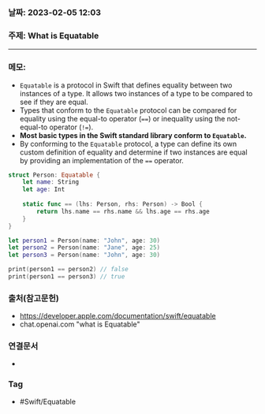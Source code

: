 ### 날짜: 2023-02-05 12:03

### 주제: What is Equatable
---
### 메모: 
- `Equatable` is a protocol in Swift that defines equality between two instances of a type. It allows two instances of a type to be compared to see if they are equal.
- Types that conform to the `Equatable` protocol can be compared for equality using the equal-to operator (`==`) or inequality using the not-equal-to operator (`!=`).
- **Most basic types in the Swift standard library conform to `Equatable`.**
- By conforming to the `Equatable` protocol, a type can define its own custom definition of equality and determine if two instances are equal by providing an implementation of the `==` operator.
~~~ swift 
struct Person: Equatable {
    let name: String
    let age: Int
    
    static func == (lhs: Person, rhs: Person) -> Bool {
        return lhs.name == rhs.name && lhs.age == rhs.age
    }
}

let person1 = Person(name: "John", age: 30)
let person2 = Person(name: "Jane", age: 25)
let person3 = Person(name: "John", age: 30)

print(person1 == person2) // false
print(person1 == person3) // true
~~~


### 출처(참고문헌) 
- https://developer.apple.com/documentation/swift/equatable
- chat.openai.com "what is Equatable"

### 연결문서 
- 

### Tag
- #Swift/Equatable 